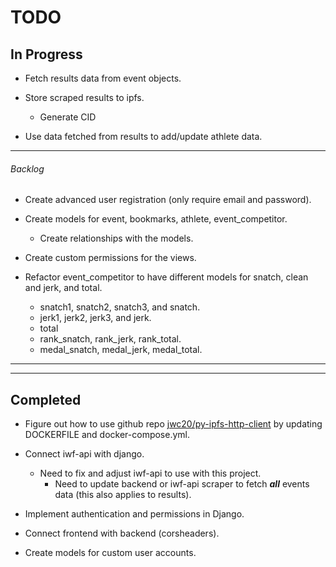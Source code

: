 # TODO

## In Progress

- Fetch results data from event objects.

- Store scraped results to ipfs.
  - Generate CID

- Use data fetched from results to add/update athlete data.

---

###### Backlog

- Create advanced user registration (only require email and password).
- Create models for event, bookmarks, athlete, event_competitor.
  - Create relationships with the models.
- Create custom permissions for the views.

- Refactor event_competitor to have different models for snatch, clean and jerk, and total.
  - snatch1, snatch2, snatch3, and snatch.
  - jerk1, jerk2, jerk3, and jerk.
  - total
  - rank_snatch, rank_jerk, rank_total.
  - medal_snatch, medal_jerk, medal_total.

---

---

## Completed

- Figure out how to use github repo [jwc20/py-ipfs-http-client](https://github.com/jwc20/py-ipfs-http-client) by updating DOCKERFILE and docker-compose.yml.

- Connect iwf-api with django.

  - Need to fix and adjust iwf-api to use with this project.
    - Need to update backend or iwf-api scraper to fetch **_all_** events data (this also applies to results).

- Implement authentication and permissions in Django.

- Connect frontend with backend (corsheaders).

- Create models for custom user accounts.
